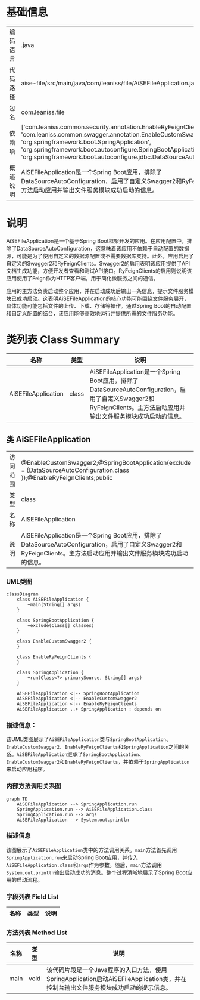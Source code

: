 # 基础信息

|      |      |
|------|------|
| 编码语言 | .java |
| 代码路径 | aise-file/src/main/java/com/leaniss/file/AiSEFileApplication.java |
| 包名 | com.leaniss.file |
| 依赖项 | ['com.leaniss.common.security.annotation.EnableRyFeignClients', 'com.leaniss.common.swagger.annotation.EnableCustomSwagger2', 'org.springframework.boot.SpringApplication', 'org.springframework.boot.autoconfigure.SpringBootApplication', 'org.springframework.boot.autoconfigure.jdbc.DataSourceAutoConfiguration'] |
| 概述说明 | AiSEFileApplication是一个Spring Boot应用，排除了DataSourceAutoConfiguration，启用了自定义Swagger2和RyFeignClients。主方法启动应用并输出文件服务模块成功启动的信息。 |

# 说明

AiSEFileApplication是一个基于Spring Boot框架开发的应用。在应用配置中，排除了DataSourceAutoConfiguration，这意味着该应用不依赖于自动配置的数据源，可能是为了使用自定义的数据源配置或不需要数据库支持。此外，应用启用了自定义的Swagger2和RyFeignClients。Swagger2的启用表明该应用提供了API文档生成功能，方便开发者查看和测试API接口。RyFeignClients的启用则说明该应用使用了Feign作为HTTP客户端，用于简化微服务之间的通信。

应用的主方法负责启动整个应用，并在启动成功后输出一条信息，提示文件服务模块已成功启动。这表明AiSEFileApplication的核心功能可能围绕文件服务展开，具体功能可能包括文件的上传、下载、存储等操作。通过Spring Boot的自动配置和自定义配置的结合，该应用能够高效地运行并提供所需的文件服务功能。

# 类列表 Class Summary

| 名称   | 类型  | 说明 |
|-------|------|-------------|
| AiSEFileApplication | class | AiSEFileApplication是一个Spring Boot应用，排除了DataSourceAutoConfiguration，启用了自定义Swagger2和RyFeignClients。主方法启动应用并输出文件服务模块成功启动的信息。 |



## 类 AiSEFileApplication

|      |      |
|------|------|
| 访问范围 | @EnableCustomSwagger2;@SpringBootApplication(exclude = {DataSourceAutoConfiguration.class });@EnableRyFeignClients;public |
| 类型 | class |
| 名称 | AiSEFileApplication |
| 说明 | AiSEFileApplication是一个Spring Boot应用，排除了DataSourceAutoConfiguration，启用了自定义Swagger2和RyFeignClients。主方法启动应用并输出文件服务模块成功启动的信息。 |


### UML类图

```mermaid
classDiagram
    class AiSEFileApplication {
        +main(String[] args)
    }

    class SpringBootApplication {
        +exclude(Class[] classes)
    }

    class EnableCustomSwagger2 {
    }

    class EnableRyFeignClients {
    }

    class SpringApplication {
        +run(Class<?> primarySource, String[] args)
    }

    AiSEFileApplication <|-- SpringBootApplication
    AiSEFileApplication <|-- EnableCustomSwagger2
    AiSEFileApplication <|-- EnableRyFeignClients
    AiSEFileApplication ..> SpringApplication : depends on
```

### 描述信息：
该UML类图展示了`AiSEFileApplication`类与`SpringBootApplication`、`EnableCustomSwagger2`、`EnableRyFeignClients`和`SpringApplication`之间的关系。`AiSEFileApplication`继承了`SpringBootApplication`、`EnableCustomSwagger2`和`EnableRyFeignClients`，并依赖于`SpringApplication`来启动应用程序。


### 内部方法调用关系图

```mermaid
graph TD
    AiSEFileApplication --> SpringApplication.run
    SpringApplication.run --> AiSEFileApplication.class
    SpringApplication.run --> args
    AiSEFileApplication --> System.out.println
```

### 描述信息
该图展示了`AiSEFileApplication`类中的方法调用关系。`main`方法首先调用`SpringApplication.run`来启动Spring Boot应用，并传入`AiSEFileApplication.class`和`args`作为参数。随后，`main`方法调用`System.out.println`输出启动成功的消息。整个过程清晰地展示了Spring Boot应用的启动流程。

### 字段列表 Field List

| 名称  | 类型  | 说明 |
|-------|-------|------|

### 方法列表 Method List

| 名称  | 类型  | 说明 |
|-------|-------|------|
| main | void | 该代码片段是一个Java程序的入口方法，使用SpringApplication启动AiSEFileApplication类，并在控制台输出文件服务模块成功启动的提示信息。 |




